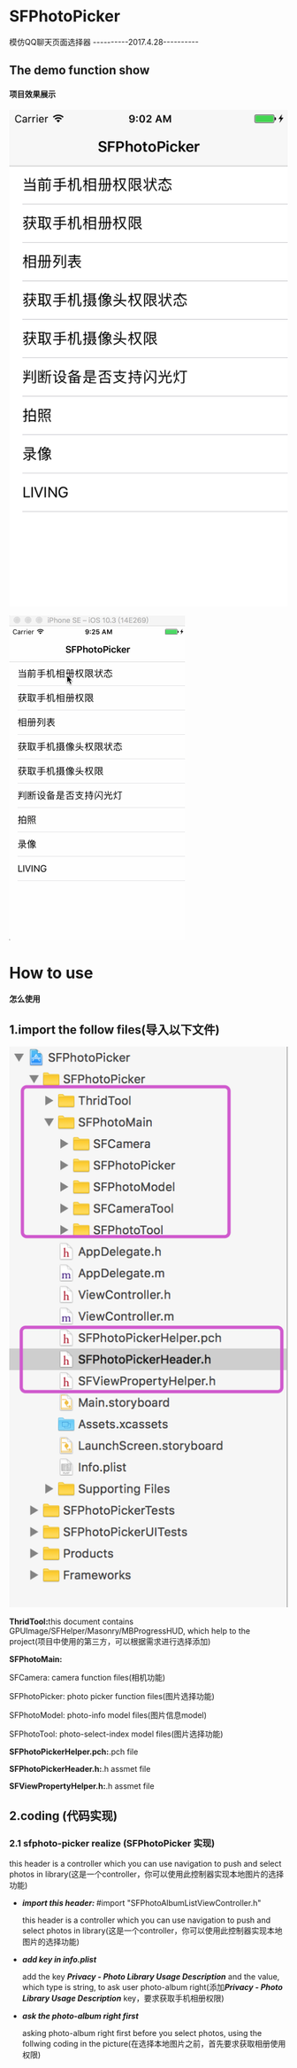 # SFPhotoPicker
模仿QQ聊天页面选择器
----------2017.4.28----------
<h2>The demo function show</h2>
<h4>项目效果展示</h4>

![image](https://github.com/jufengliushao/SFPhotoPicker/blob/master/screen-pict/result-1.png)

![image](https://github.com/jufengliushao/SFPhotoPicker/blob/master/screen-pict/result-2.gif)

<h1>How to use</h1>
<h4>怎么使用</h4>
<h2>1.import the follow files(导入以下文件)</h2>

![image](https://github.com/jufengliushao/SFPhotoPicker/blob/master/screen-pict/code-list.png)

<p><b>ThridTool:</b>this document contains GPUImage/SFHelper/Masonry/MBProgressHUD, which help to the project(项目中使用的第三方，可以根据需求进行选择添加)</p>
<p><b>SFPhotoMain:</b></p>
<p>SFCamera: camera function files(相机功能)</p>
<p>SFPhotoPicker: photo picker function files(图片选择功能)</p>
<p>SFPhotoModel: photo-info model files(图片信息model)</p>
<p>SFPhotoTool: photo-select-index model files(图片选择功能)</p>
<p><b>SFPhotoPickerHelper.pch:</b>.pch file</p>
<p><b>SFPhotoPickerHeader.h:</b>.h assmet file</p>
<p><b>SFViewPropertyHelper.h:</b>.h assmet file</p>

<h2>2.coding (代码实现)</h2>
<h3>2.1 sfphoto-picker realize (SFPhotoPicker 实现)</h3>

<p>this header is a controller which you can use navigation to push and select photos in library(这是一个controller，你可以使用此控制器实现本地图片的选择功能)</p>
<ul>
<li><p><b><i>import this header: </i></b>#import "SFPhotoAlbumListViewController.h"</p></li>
<dt>this header is a controller which you can use navigation to push and select photos in library(这是一个controller，你可以使用此控制器实现本地图片的选择功能)</dt>
<li><p><b><i>add key in info.plist</i></b></p></li>
<dt>add the key <i><b>Privacy - Photo Library Usage Description</b></i> and the value, which type is string, to ask user photo-album right(添加<i><b>Privacy - Photo Library Usage Description</b></i> key，要求获取手机相册权限)</dt>
<li><p><b><i>ask the photo-album right first</i></b></p></li>
<dt>asking photo-album right first before you select photos, using the follwing coding in the picture(在选择本地图片之前，首先要求获取相册使用权限)</dt>
</ul>
